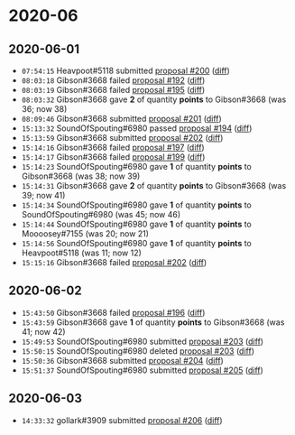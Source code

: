# 2020-06

## 2020-06-01

* `07:54:15` Heavpoot#5118 submitted [proposal #200](../proposals.md#200) ([diff](https://github.com/Quonauts/Quonauts-9/commit/c5975116179f568513d2e8235f5e7335039e4b2c))
* `08:03:18` Gibson#3668 failed [proposal #192](../proposals.md#192) ([diff](https://github.com/Quonauts/Quonauts-9/commit/8fc41e782c8c23731495da2320bb3347b388faa2))
* `08:03:19` Gibson#3668 failed [proposal #195](../proposals.md#195) ([diff](https://github.com/Quonauts/Quonauts-9/commit/b972d7334759755e17d7219e7759f8a4d5ba3f3f))
* `08:03:32` Gibson#3668 gave **2** of quantity **points** to Gibson#3668 (was 36; now 38)
* `08:09:46` Gibson#3668 submitted [proposal #201](../proposals.md#201) ([diff](https://github.com/Quonauts/Quonauts-9/commit/90e3c447f60ee000775f877ad8ea182f45a86817))
* `15:13:32` SoundOfSpouting#6980 passed [proposal #194](../proposals.md#194) ([diff](https://github.com/Quonauts/Quonauts-9/commit/a1a468671a2e6e8529e84ab16d1a0eff6df95f0d))
* `15:13:59` Gibson#3668 submitted [proposal #202](../proposals.md#202) ([diff](https://github.com/Quonauts/Quonauts-9/commit/c82d53750ddd38a9c0d900ec5250a6d808d7830f))
* `15:14:16` Gibson#3668 failed [proposal #197](../proposals.md#197) ([diff](https://github.com/Quonauts/Quonauts-9/commit/e59d147e5cf023713134b14ca17d80fb66683a06))
* `15:14:17` Gibson#3668 failed [proposal #199](../proposals.md#199) ([diff](https://github.com/Quonauts/Quonauts-9/commit/de465e95bcc804a6805a0a47fc2fb6e549ab4db7))
* `15:14:23` SoundOfSpouting#6980 gave **1** of quantity **points** to Gibson#3668 (was 38; now 39)
* `15:14:31` Gibson#3668 gave **2** of quantity **points** to Gibson#3668 (was 39; now 41)
* `15:14:34` SoundOfSpouting#6980 gave **1** of quantity **points** to SoundOfSpouting#6980 (was 45; now 46)
* `15:14:44` SoundOfSpouting#6980 gave **1** of quantity **points** to Moooosey#7155 (was 20; now 21)
* `15:14:56` SoundOfSpouting#6980 gave **1** of quantity **points** to Heavpoot#5118 (was 11; now 12)
* `15:15:16` Gibson#3668 failed [proposal #202](../proposals.md#202) ([diff](https://github.com/Quonauts/Quonauts-9/commit/e5fa5605a117fe1d19a3e58b297062d686d15380))

## 2020-06-02

* `15:43:50` Gibson#3668 failed [proposal #196](../proposals.md#196) ([diff](https://github.com/Quonauts/Quonauts-9/commit/3a365cb6e0d785638c31f2357f0622be84c0bf3c))
* `15:43:59` Gibson#3668 gave **1** of quantity **points** to Gibson#3668 (was 41; now 42)
* `15:49:53` SoundOfSpouting#6980 submitted [proposal #203](../proposals.md#203) ([diff](https://github.com/Quonauts/Quonauts-9/commit/edb8de0505d5f1c03a9f2405c0a393e84eed2d2e))
* `15:50:15` SoundOfSpouting#6980 deleted [proposal #203](../proposals.md#203) ([diff](https://github.com/Quonauts/Quonauts-9/commit/4a37ccb74f80e6a530f50a60ba1fd0e718f2bacd))
* `15:50:36` Gibson#3668 submitted [proposal #204](../proposals.md#204) ([diff](https://github.com/Quonauts/Quonauts-9/commit/a5e232dd299825ee6b587d7bc1f7714c44afe3cf))
* `15:51:37` SoundOfSpouting#6980 submitted [proposal #205](../proposals.md#205) ([diff](https://github.com/Quonauts/Quonauts-9/commit/faf2a1da3af703e157d9a31f0ad45fb1c18fe8a8))

## 2020-06-03

* `14:33:32` gollark#3909 submitted [proposal #206](../proposals.md#206) ([diff](https://github.com/Quonauts/Quonauts-9/commit/6a036897603a77c349bc83274be80698eb5e7938))
